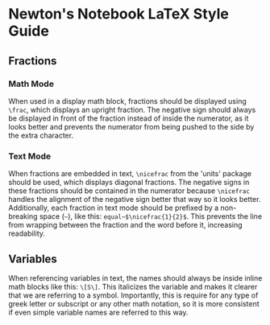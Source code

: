 # Newton's Notebook LaTeX Style Guide

## Fractions

### Math Mode

When used in a display math block, fractions should be displayed using `\frac`, which displays an upright fraction. The negative sign should always be displayed in front of the fraction instead of inside the numerator, as it looks better and prevents the numerator from being pushed to the side by the extra character.

### Text Mode

When fractions are embedded in text, `\nicefrac` from the 'units' package should be used, which displays diagonal fractions. The negative signs in these fractions should be contained in the numerator because `\nicefrac` handles the alignment of the negative sign better that way so it looks better. Additionally, each fraction in text mode should be prefixed by a non-breaking space (`~`), like this: `equal~$\nicefrac{1}{2}$`. This prevents the line from wrapping between the fraction and the word before it, increasing readability.

## Variables

When referencing variables in text, the names should always be inside inline math blocks like this: `\[S\]`. This italicizes the variable and makes it clearer that we are referring to a symbol. Importantly, this is require for any type of greek letter or subscript or any other math notation, so it is more consistent if even simple variable names are referred to this way.
